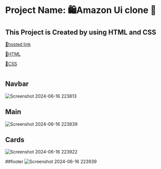 # Project Name: 🛍️Amazon Ui clone 🛒
## This Project is Created by using HTML and CSS

[📌hosted link](https://nileshtiwari04.github.io/FS-21-Assignments/CSS%20ASSIGNMENTS/amazonui/index.html)

[📌HTML](./index.html)

[📌CSS](./style.css)

```This is The Amazon Ui clone Project whis is created by using html and css 
```
## Navbar
![Screenshot 2024-06-16 223813](https://github.com/nileshtiwari04/FS-21-Assignments/assets/142132426/ac862f8a-1b6a-48b2-98f3-f7d90e39704c)

## Main
![Screenshot 2024-06-16 223839](https://github.com/nileshtiwari04/FS-21-Assignments/assets/142132426/a63da7cc-eef9-4d68-98b9-dfaae7fa40c2)

## Cards
![Screenshot 2024-06-16 223922](https://github.com/nileshtiwari04/FS-21-Assignments/assets/142132426/848c00bf-c606-43e9-9be9-4382370bf4a3)

##footer
![Screenshot 2024-06-16 223939](https://github.com/nileshtiwari04/FS-21-Assignments/assets/142132426/e8242869-dd7b-456d-b895-86314a9eebcd)
